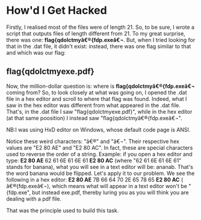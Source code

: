 # How'd I Get Hacked

Firstly, I realised most of the files were of length 21. So, to be sure, I wrote a script that outputs files of length different from 21. To my great surprise, there was one: **flag{qdolctmyâ€®{fdp.exeâ€¬**. But, when I tried looking for that in the .dat file, it didn't exist: instead, there was one flag similar to that and which was our flag:
## flag{qdolctmy‮{fdp.exe‬

Now, the million-dollar question is: where is **flag{qdolctmyâ€®{fdp.exeâ€¬** coming from?
So, to look closely at what was going on, I opened the .dat file in a hex editor and scroll to where that flag was found. Indeed, what I saw in the hex editor was different from what appeared in the .dat file. That's, in the .dat file I saw "flag{qdolctmy‮{fdp.exe‬", while in the hex editor (at that same poosition) I instead saw "flag{qdolctmyâ€®{fdp.exeâ€¬". 

NB:I was using HxD editor on Windows, whose default code page is ANSI.

Notice these weird characters: "â€®" and "â€¬". Their respective hex values are "E2 80 AE" and "E2 80 AC". In fact, these are special characters used to reverse the order of a string.
Example: if you open a hex editor and type:
**E2 80 AE** 62 61 6E 61 6E 61 **E2 80 AC**  (where "62 61 6E 61 6E 61" stands for banana), what you will see in a text editor will be:
ananab. That's the word banana would be flipped. 
Let's apply it to our problem. We see the following in a hex editor: 
**E2 80 AE** 7B 66 64 70 2E 65 78 65 **E2 80 AC** ( â€®{fdp.exeâ€¬),
which means what will appear in a text editor won't be "{fdp.exe", but instead exe.pdf, thereby luring you as you will think you are dealing with a pdf file.

That was the principle used to build this task. 
